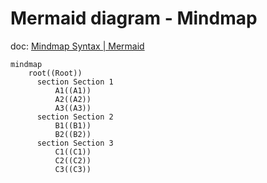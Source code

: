 # Mermaid diagram - Mindmap

doc: [Mindmap Syntax | Mermaid](https://mermaid.js.org/syntax/mindmap.html)

```mermaid
mindmap
    root((Root))
      section Section 1
          A1((A1))
          A2((A2))
          A3((A3))
      section Section 2
          B1((B1))
          B2((B2))
      section Section 3
          C1((C1))
          C2((C2))
          C3((C3))
```
